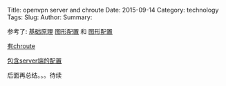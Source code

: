 Title: openvpn server and chroute
Date: 2015-09-14
Category: technology
Tags:
Slug: 
Author:
Summary: 

参考了: [基础原理](http://wiki.openwrt.org/doc/howto/vpn.openvpn)
[图形配置](http://blog.matthewurch.ca/?p=120) 和 [图形配置](https://community.hide.me/tutorials/openvpn-with-openwrt.38/)

[有chroute](http://hong.im/2012/11/03/openvpn-on-wr841n-with-openwrt/)

[包含server端的配置](http://tieba.baidu.com/p/3347619962)

后面再总结。。。待续

